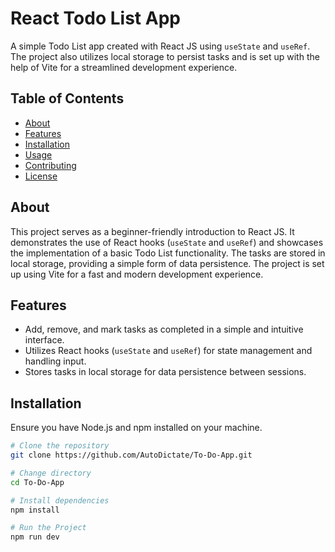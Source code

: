 # React Todo List App

A simple Todo List app created with React JS using `useState` and `useRef`. The project also utilizes local storage to persist tasks and is set up with the help of Vite for a streamlined development experience.

## Table of Contents

- [About](#about)
- [Features](#features)
- [Installation](#installation)
- [Usage](#usage)
- [Contributing](#contributing)
- [License](#license)

## About

This project serves as a beginner-friendly introduction to React JS. It demonstrates the use of React hooks (`useState` and `useRef`) and showcases the implementation of a basic Todo List functionality. The tasks are stored in local storage, providing a simple form of data persistence. The project is set up using Vite for a fast and modern development experience.

## Features

- Add, remove, and mark tasks as completed in a simple and intuitive interface.
- Utilizes React hooks (`useState` and `useRef`) for state management and handling input.
- Stores tasks in local storage for data persistence between sessions.

## Installation

Ensure you have Node.js and npm installed on your machine.

```bash
# Clone the repository
git clone https://github.com/AutoDictate/To-Do-App.git

# Change directory
cd To-Do-App

# Install dependencies
npm install

# Run the Project
npm run dev
